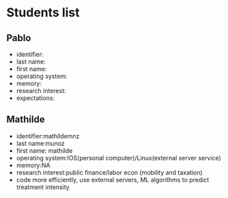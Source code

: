 # Students list

## Pablo

- identifier:
- last name:
- first name:
- operating system:
- memory:
- research interest:
- expectations: 

## Mathilde

- identifier:mathildemnz
- last name:munoz
- first name: mathilde
- operating system:IOS(personal computer)/Linux(external server service)
- memory:NA
- research interest:public finance/labor econ (mobility and taxation)
- code more efficiently, use external servers, ML algorithms to predict treatment intensity 
